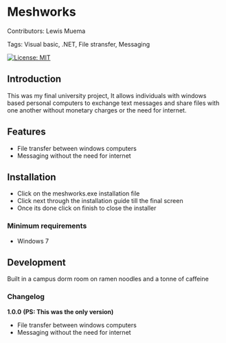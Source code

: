 # Meshworks

Contributors: Lewis Muema

Tags: Visual basic, .NET, File stransfer, Messaging

[![License: MIT](https://img.shields.io/badge/License-MIT-green.svg)](LICENSE.md)

## Introduction

This was my final university project, It allows individuals with windows based personal computers to exchange text messages and share files with one another without monetary charges or the need for internet.

## Features

- File transfer between windows computers
- Messaging without the need for internet

## Installation

- Click on the meshworks.exe installation file
- Click next through the installation guide till the final screen
- Once its done click on finish to close the installer

### Minimum requirements

- Windows 7

## Development

Built in a campus dorm room on ramen noodles and a tonne of caffeine

### Changelog

**1.0.0** **(PS: This was the only version)**

- File transfer between windows computers
- Messaging without the need for internet

